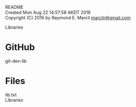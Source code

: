 README  
Created Mon Aug 22 14:57:58 AKDT 2016  
Copyright (C) 2016 by Raymond E. Marcil <marcilr@gmail.com>  

Libraries  


GitHub  
======  
git-dev-lib  


Files  
=====  
lib.txt  
  Libraries  
